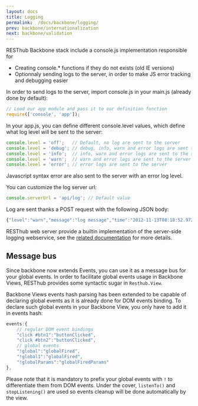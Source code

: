```yaml
---
layout: docs
title: Logging
permalink:  /docs/backbone/logging/
prev: backbone/internationalization
next: backbone/validation
---
```


RESThub Backbone stack include a console.js implementation responsible for

* Creating console.* functions if they do not exists (old IE versions)
* Optionnaly sending logs to the server, in order to make JS error tracking and debugging easier

In order to send logs to the server, import console.js in your main.js (already done by default):

```javascript
// Load our app module and pass it to our definition function
require(['console', 'app']);
```

In your app.js, you can define different console.level values, which define what log level will be sent to the server:

```javascript
console.level = 'off';   // Default, no log are sent to the server
console.level = 'debug'; // debug, info, warn and error logs are sent to the server
console.level = 'info';  // info, warn and error logs are sent to the server
console.level = 'warn';  // warn and error logs are sent to the server
console.level = 'error'; // error logs are sent to the server
```

Javascript syntax error are also sent to the server with an error log level.

You can customize the log server url:

```javascript
console.serverUrl = 'api/log'; // Default value
```

Log are sent thanks a POST request with the following JSON body:

```javascript
{"level":"warn","message":"log message","time":"2012-11-13T08:18:52.972Z"}
```

RESThub web server provide a builtin implementation of the server-side logging webservice, see the
[related documentation](/docs/spring/web-server/#client-logging) for more details.
  
## Message bus

Since backbone now extends Events, you can use it as a message bus for your global events.
In order to facilitate global events usage in Backbone Views, RESThub provides some syntactic sugar in `Resthub.View`.

Backbone Views events hash parsing has been extended to be capable of declaring global events as it is already done
for DOM events binding. To declare such global events in your Backbone View, you only have to add it in events hash:

```javascript
events:{
    // regular DOM event bindings
    "click #btn1":"buttonClicked",
    "click #btn2":"buttonClicked",
    // global events
    "!global":"globalFired",
    "!global1":"globalFired",
    "!globalParams":"globalFiredParams"
},
```

Please note that it is mandatory to prefix your global events with `!` to differentiate them from DOM events.
Under the cover, `listenTo()` and `stopListening()` are used so events cleanup will be done automatically by the view.